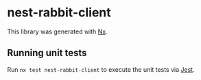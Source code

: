 # nest-rabbit-client

This library was generated with [Nx](https://nx.dev).

## Running unit tests

Run `nx test nest-rabbit-client` to execute the unit tests via [Jest](https://jestjs.io).
